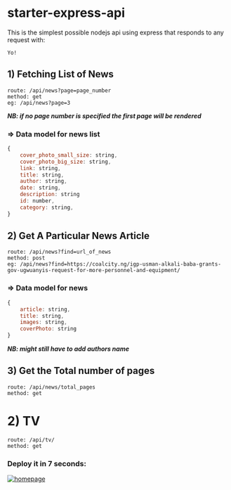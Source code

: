 # starter-express-api

This is the simplest possible nodejs api using express that responds to any request with: 
```
Yo!
```

## 1) Fetching List of News

```
route: /api/news?page=page_number
method: get
eg: /api/news?page=3
```
***NB: if no page number is specified the first page will be rendered***

### => Data model for news list
```js
{
    cover_photo_small_size: string,
    cover_photo_big_size: string,
    link: string,
    title: string,
    author: string,
    date: string,
    description: string
    id: number,
    category: string,
}
```


## 2) Get A Particular News Article
```
route: /api/news?find=url_of_news
method: post
eg: /api/news?find=https://coalcity.ng/igp-usman-alkali-baba-grants-gov-ugwuanyis-request-for-more-personnel-and-equipment/
```
### => Data model for news
```js
{
    article: string,
    title: string,
    images: string,
    coverPhoto: string
}
```
***NB: might still have to add authors name***

## 3)  Get the Total number of pages
```
route: /api/news/total_pages
method: get
```

# 2) TV
```
route: /api/tv/
method: get
```


### Deploy it in 7 seconds: 

[![homepage](https://deploy.cyclic.app/button.svg)](https://cute-jade-narwhal-sari.cyclic.app/)

